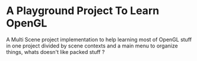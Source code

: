 # A Playground Project To Learn OpenGL
A Multi Scene project implementation to help learning most of OpenGL stuff in one project divided by scene contexts and a main menu to organize things, whats doesn't like packed stuff ?